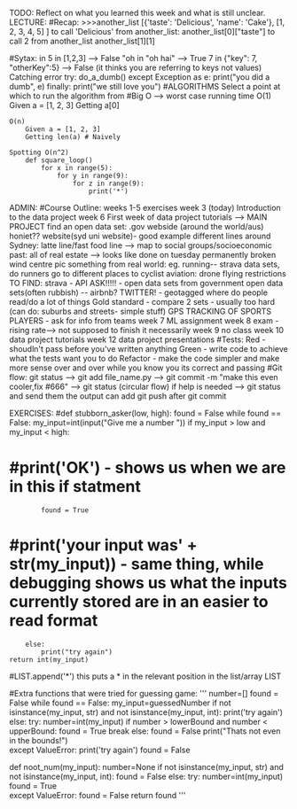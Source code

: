 TODO: Reflect on what you learned this week and what is still unclear.
LECTURE:
#Recap: 
    >>>another_list
    [{'taste': 'Delicious', 'name': 'Cake'},
    [1, 2, 3, 4, 5] ]
        to call 'Delicious' from another_list:
            another_list[0]["taste"]
        to call 2 from another_list
            another_list[1][1]

#Sytax:
    in
        5 in [1,2,3]    --> False
        "oh in "oh hai" --> True
        7 in {"key": 7, "otherKey":5} --> False (it thinks you are referring to keys not values)
    Catching error
        try: 
            do_a_dumb()
        except Exception as e:
            print("you did a dumb", e)
        finally:
            print("we still love you")
#ALGORITHMS
    Select a point at which to run the algorithm from
#Big O --> worst case running time
    O(1)
        Given a = [1, 2, 3]
        Getting a[0]

    O(n)
        Given a = [1, 2, 3]
        Getting len(a) # Naively

    Spotting O(n^2)
        def square_loop()
            for x in range(5):
                for y in range(9):
                    for z in range(9):
                        print('*') 


ADMIN:
#Course Outline: 
    weeks 1-5 exercises
    week 3 (today) Introduction to the data project
    week 6 First week of data project tutorials --> MAIN PROJECT
        find an open data set: .gov webside (around the world/aus)
        honiet?? website(syd uni website)- good example
            different lines around Sydney: latte line/fast food line --> map to social groups/socioeconomic
        past: all of real estate --> looks like done on tuesday
            permanently broken wind centre 
        pic something from real world: eg. running-- strava data sets, do runners go to different places to cyclist
                aviation: drone flying restrictions
            TO FIND: strava - API
                ASK!!!!! - open data sets from government open data sets(often rubbish) -- airbnb?
                TWITTER! - geotagged where do people read/do a lot of things
                Gold standard - compare 2 sets - usually too hard (can do: suburbs and streets- simple stuff)
                GPS TRACKING OF SPORTS PLAYERS - ask for info from teams
    week 7 ML assignment
    week 8 exam - rising rate--> not supposed to finish it necessarily
    week 9 no class
    week 10 data project tutorials
    week 12 data project presentations
#Tests:
    Red - shoudln't pass before you've written anything
    Green - write code to achieve what the tests want you to do
    Refactor - make the code simpler and make more sense over and over while you know you its correct and passing
#Git flow:
    git status --> git add file_name.py --> git commit -m "make this even cooler,fix #666" --> git status (circular flow)
    if help is needed --> git status and send them the output
        can add git push after git commit



EXERCISES:
#def stubborn_asker(low, high):
    found = False
    while found == False:
        my_input=int(input("Give me a number "))
        if my_input > low and my_input < high:
#           #print('OK') - shows us when we are in this if statment
            found = True
#           #print('your input was' + str(my_input)) - same thing, while debugging shows us what the inputs currently stored are in an easier to read format
        else:
            print("try again")
    return int(my_input)

#LIST.append('*')
this puts a * in the relevant position in the list/array LIST

#Extra functions that were tried for guessing game:
'''
        number=[]
        found = False
        while found == False:
            my_input=guessedNumber
            if not isinstance(my_input, str) and not isinstance(my_input, int):
                print('try again')
            else:
                try:
                    number=int(my_input)
                    if number > lowerBound and number < upperBound:
                        found = True
                        break
                    else:
                        found = False
                        print("Thats not even in the bounds!")      
                except ValueError:
                    print('try again')
                    found = False 


def noot_num(my_input):
    number=None
    if not isinstance(my_input, str) and not isinstance(my_input, int):
        found = False
    else:
        try:
            number=int(my_input)
            found = True        
        except ValueError:
            found = False
    return found
    '''           

